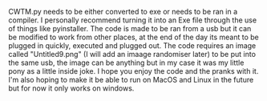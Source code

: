 CWTM.py needs to be either converted to exe or needs to be ran in a compiler. 
I personally recommend turning it into an Exe file through the use of things like pyinstaller. 
The code is made to be ran from a usb but it can be modified to work from other places, 
at the end of the day its meant to be plugged in quickly, executed and plugged out. 
The code requires an image called "Untitled9.png" (I will add an imaage randomiser later) to be put into the same usb, 
the image can be anything but in my case it was my little pony as a little inside joke. 
I hope you enjoy the code and the pranks with it. 
I'm also hoping to make it be able to run on MacOS and Linux in the future but for now it only works on windows.
